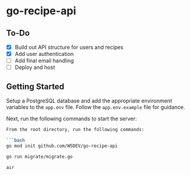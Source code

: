 # go-recipe-api

## To-Do

- [x] Build out API structure for users and recipes
- [x] Add user authentication
- [ ] Add final email handling
- [ ] Deploy and host

## Getting Started

Setup a PostgreSQL database and add the appropriate environment variables to the `app.env` file. Follow the `app.env.example` file for guidance.

Next, run the following commands to start the server:

```bash
From the root directory, run the following commands:

```bash
go mod init github.com/W5DEV/go-recipe-api

go run migrate/migrate.go

air
```

